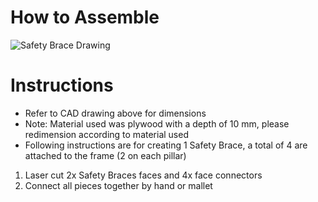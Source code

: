 # How to Assemble

![Safety Brace Drawing](https://user-images.githubusercontent.com/49771001/69446645-b58ced00-0d09-11ea-97ba-6f224efd6b31.jpg)

# Instructions
* Refer to CAD drawing above for dimensions
* Note: Material used was plywood with a depth of 10 mm, please redimension according to material used
* Following instructions are for creating 1 Safety Brace, a total of 4 are attached to the frame (2 on each pillar) 
1. Laser cut 2x Safety Braces faces and 4x face connectors
2. Connect all pieces together by hand or mallet
